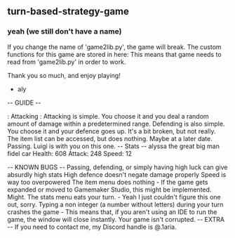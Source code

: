 ## turn-based-strategy-game
### yeah (we still don't have a name)

If you change the name of 'game2lib.py', the game will break.
The custom functions for this game are stored in here:
This means that game needs to read from 'game2lib.py' in order to work.

Thank you so much, and enjoy playing!
 - aly

-- GUIDE --

: Attacking :
Attacking is simple. You choose it and you deal a random amount of damage within a predetermined range.
Defending is also simple. You choose it and your defence goes up. It's a bit broken, but not really.
The item list can be accessed, but does nothing. Maybe at a later date.
Passing. Luigi is with you on this one.
-- Stats --
alyssa the great
big man fidel car
Health: 608
Attack: 248
Speed: 12

-- KNOWN BUGS -- 
Passing, defending, or simply having high luck can give absurdly high stats
High defence doesn't negate damage properly
Speed is way too overpowered
The item menu does nothing
	- If the game gets expanded or moved to Gamemaker Studio, this might be implemented. Might.
The stats menu eats your turn. 
	- Yeah I just couldn't figure this one out, sorry.
Typing a non integer (a number without letters) during your turn crashes the game
	- This means that, if you aren't using an IDE to run the game, the window will close instantly. Your game isn't corrupted.
-- EXTRA -- 
If you need to contact me, my Discord handle is @.1aria.
